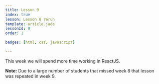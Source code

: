 ```yaml
---
title: Lesson 9
index: true
lesson: Lesson 8 rerun
template: article.jade
lessonId: 9
order: 1

badges: [html, css, javascript]

---
```


This week we will spend more time working in ReactJS.

<span class="more"></span>

**Note:** Due to a large number of students that missed week 8 that lesson was repeated in week 9.